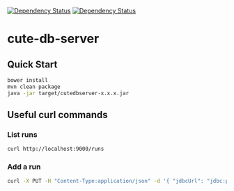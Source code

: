 [![Dependency Status](https://www.versioneye.com/user/projects/5760a16349310500442ee0e0/badge.svg?style=flat)](https://www.versioneye.com/user/projects/5760a16349310500442ee0e0) [![Dependency Status](https://www.versioneye.com/user/projects/5760a1654931050036a5e9c1/badge.svg?style=flat)](https://www.versioneye.com/user/projects/5760a1654931050036a5e9c1)

# cute-db-server

## Quick Start

```bash
bower install
mvn clean package
java -jar target/cutedbserver-x.x.x.jar
```

## Useful curl commands

### List runs
```bash
curl http://localhost:9000/runs
```
### Add a run
```bash
curl -X PUT -H "Content-Type:application/json" -d '{ "jdbcUrl": "jdbc:postgresql://localhost:5432/dbtest", "server": "postgres", "status": "PENDING" }' http://localhost:9000/runs/1
```
